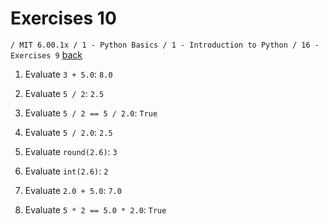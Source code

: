 # Exercises 10
`/ MIT 6.00.1x / 1 - Python Basics / 1 - Introduction to Python / 16 - Exercises 9` [back](./)

1. Evaluate `3 + 5.0`:
	`8.0`

2. Evaluate `5 / 2`:
	`2.5`

3. Evaluate `5 / 2 == 5 / 2.0`:
	`True`

4. Evaluate `5 / 2.0`:
	`2.5`

5. Evaluate `round(2.6)`:
	`3`

6. Evaluate `int(2.6)`:
	`2`

7. Evaluate `2.0 + 5.0`:
	`7.0`

8. Evaluate `5 * 2 == 5.0 * 2.0`:
	`True`